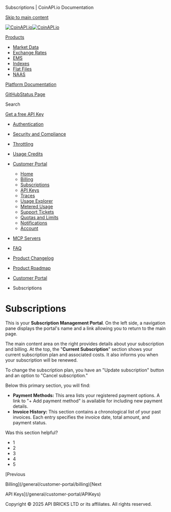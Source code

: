 Subscriptions | CoinAPI.io Documentation




[Skip to main content](#__docusaurus_skipToContent_fallback)

[![CoinAPI.io](/img/logo.svg)![CoinAPI.io](/img/logo.svg)](https://www.coinapi.io)

[Products](/general/customer-portal/subscriptions)

* [Market Data](/market-data/)
* [Exchange Rates](/exchange-rates-api/)
* [EMS](/ems-api/)
* [Indexes](/indexes-api/)
* [Flat Files](/flat-files-api/)
* [NAAS](/naas-api/)

[Platform Documentation](/general/authentication)

[GitHub](https://github.com/api-bricks/api-bricks-sdk)[Status Page](https://status.coinapi.io)

Search

[Get a free API Key](https://console.coinapi.io/?link=/apikeys/create)

* [Authentication](/general/authentication)
* [Security and Compliance](/general/security)
* [Throttling](/general/throttling)
* [Usage Credits](/general/usage-credits)
* [Customer Portal](/general/customer-portal/)

  + [Home](/general/customer-portal/home)
  + [Billing](/general/customer-portal/billing)
  + [Subscriptions](/general/customer-portal/subscriptions)
  + [API Keys](/general/customer-portal/APIKeys)
  + [Traces](/general/customer-portal/Traces)
  + [Usage Explorer](/general/customer-portal/UsageExplorer)
  + [Metered Usage](/general/customer-portal/MeteredUsage)
  + [Support Tickets](/general/customer-portal/SupportTickets)
  + [Quotas and Limits](/general/customer-portal/QuotasLimits)
  + [Notifications](/general/customer-portal/Notifications)
  + [Account](/general/customer-portal/Account)
* [MCP Servers](/general/mcp-servers)
* [FAQ](/general/faq/)
* [Product Changelog](/general/changelog/)
* [Product Roadmap](/general/roadmap)

* [Customer Portal](/general/customer-portal/)
* Subscriptions

Subscriptions
=============

This is your **Subscription Management Portal**. On the left side, a navigation pane displays the portal's name and a link allowing you to return to the main page.

The main content area on the right provides details about your subscription and billing. At the top, the "**Current Subscription**" section shows your current subscription plan and associated costs. It also informs you when your subscription will be renewed.

To change the subscription plan, you have an "Update subscription" button and an option to "Cancel subscription."

Below this primary section, you will find:

* **Payment Methods:** This area lists your registered payment options. A link to "+ Add payment method" is available for including new payment details.
* **Invoice History:** This section contains a chronological list of your past invoices. Each entry specifies the invoice date, total amount, and payment status.

Was this section helpful?

* 1
* 2
* 3
* 4
* 5

[Previous

Billing](/general/customer-portal/billing)[Next

API Keys](/general/customer-portal/APIKeys)

Copyright © 2025 API BRICKS LTD or its affiliates. All rights reserved.